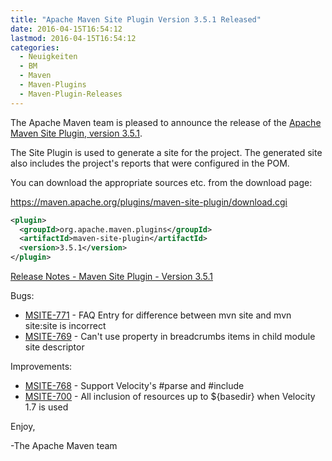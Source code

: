 ```yaml
---
title: "Apache Maven Site Plugin Version 3.5.1 Released"
date: 2016-04-15T16:54:12
lastmod: 2016-04-15T16:54:12
categories:
  - Neuigkeiten
  - BM
  - Maven
  - Maven-Plugins
  - Maven-Plugin-Releases
---
```

The Apache Maven team is pleased to announce the release of the 
[Apache Maven Site Plugin, version 3.5.1](https://maven.apache.org/plugins/maven-site-plugin/).

The Site Plugin is used to generate a site for the project. The generated site
also includes the project's reports that were configured in the POM.

You can download the appropriate sources etc. from the download page:
 
https://maven.apache.org/plugins/maven-site-plugin/download.cgi

```xml
<plugin>
  <groupId>org.apache.maven.plugins</groupId>
  <artifactId>maven-site-plugin</artifactId>
  <version>3.5.1</version>
</plugin>
```
<!-- more -->
[Release Notes - Maven Site Plugin - Version 3.5.1](https://issues.apache.org/jira/secure/ReleaseNote.jspa?projectId=12317923&version=12334899&styleName=Text)

Bugs:

 * [MSITE-771](https://issues.apache.org/jira/browse/MSITE-771) -  FAQ Entry for difference between mvn site and mvn site:site is incorrect
 * [MSITE-769](https://issues.apache.org/jira/browse/MSITE-769) -  Can't use property in breadcrumbs items in child module site descriptor

Improvements:

 * [MSITE-768](https://issues.apache.org/jira/browse/MSITE-768) -  Support Velocity's #parse and #include
 * [MSITE-700](https://issues.apache.org/jira/browse/MSITE-700) -  All inclusion of resources up to ${basedir} when Velocity 1.7 is used

Enjoy,
 
-The Apache Maven team

